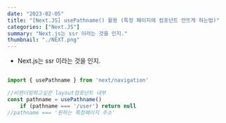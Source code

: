```yaml
---
date: "2023-02-05"
title: "[Next.JS] usePathname() 활용 (특정 페이지에 컴포넌트 안뜨게 하는법)"
categories: ["Next.JS"]
summary: "Next.js는 ssr 이라는 것을 인지."
thumbnail: "./NEXT.png"
---
```


- Next.js는 ssr 이라는 것을 인지.

```jsx

import { usePathname } from 'next/navigation'

//비렌더링하고싶은 layout컴포넌트 내부
const pathname = usePathname()
    if (pathname === '/user') return null
//pathname === '원하는 특정페이지 주소'

```
